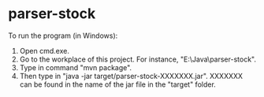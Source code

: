 # parser-stock

To run the program (in Windows):

1. Open cmd.exe.
2. Go to the workplace of this project. For instance, "E:\Java\parser-stock".
3. Type in command "mvn package".
4. Then type in "java -jar target/parser-stock-XXXXXXX.jar". XXXXXXX can be found in the name of the jar file in the "target" folder.
